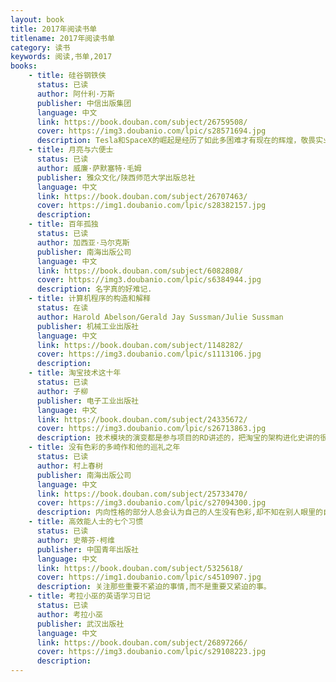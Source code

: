 ```yaml
---
layout: book
title: 2017年阅读书单
titlename: 2017年阅读书单
category: 读书
keywords: 阅读,书单,2017
books:
    - title: 硅谷钢铁侠
      status: 已读
      author: 阿什利·万斯
      publisher: 中信出版集团
      language: 中文
      link: https://book.douban.com/subject/26759508/
      cover: https://img3.doubanio.com/lpic/s28571694.jpg
      description: Tesla和SpaceX的崛起是经历了如此多困难才有现在的辉煌，敬畏实业家，想买Tesla.
    - title: 月亮与六便士
      status: 已读
      author: 威廉·萨默塞特·毛姆
      publisher: 雅众文化/陕西师范大学出版总社
      language: 中文
      link: https://book.douban.com/subject/26707463/
      cover: https://img1.doubanio.com/lpic/s28382157.jpg
      description:
    - title: 百年孤独
      status: 已读
      author: 加西亚·马尔克斯
      publisher: 南海出版公司
      language: 中文
      link: https://book.douban.com/subject/6082808/
      cover: https://img3.doubanio.com/lpic/s6384944.jpg
      description: 名字真的好难记.
    - title: 计算机程序的构造和解释
      status: 在读
      author: Harold Abelson/Gerald Jay Sussman/Julie Sussman
      publisher: 机械工业出版社
      language: 中文
      link: https://book.douban.com/subject/1148282/
      cover: https://img3.doubanio.com/lpic/s1113106.jpg
      description:
    - title: 淘宝技术这十年
      status: 已读
      author: 子柳
      publisher: 电子工业出版社
      language: 中文
      link: https://book.douban.com/subject/24335672/
      cover: https://img3.doubanio.com/lpic/s26713863.jpg
      description: 技术模块的演变都是参与项目的RD讲述的，把淘宝的架构进化史讲的很清晰，一群靠谱的人干着一件牛B的事，之前在丁丁也有类似感觉，很多坑要一步一步去踩，还有那个实名验证，公安太贵了一次几块钱，当时也想过用银行来弄，只是丁丁那时候没有绑定用户银行卡，后来接入了芝麻信用，就想用芝麻信用取代公安的实名验证哈哈。
    - title: 没有色彩的多崎作和他的巡礼之年
      status: 已读
      author: 村上春树
      publisher: 南海出版公司
      language: 中文
      link: https://book.douban.com/subject/25733470/
      cover: https://img3.doubanio.com/lpic/s27094300.jpg
      description: 内向性格的部分人总会认为自己的人生没有色彩,却不知在别人眼里的自己是多么精彩,。
    - title: 高效能人士的七个习惯
      status: 已读
      author: 史蒂芬·柯维
      publisher: 中国青年出版社
      language: 中文
      link: https://book.douban.com/subject/5325618/
      cover: https://img1.doubanio.com/lpic/s4510907.jpg
      description: 关注那些重要不紧迫的事情,而不是重要又紧迫的事。
    - title: 考拉小巫的英语学习日记
      status: 已读
      author: 考拉小巫
      publisher: 武汉出版社
      language: 中文
      link: https://book.douban.com/subject/26897266/
      cover: https://img3.doubanio.com/lpic/s29108223.jpg
      description:
---
```





     
  
